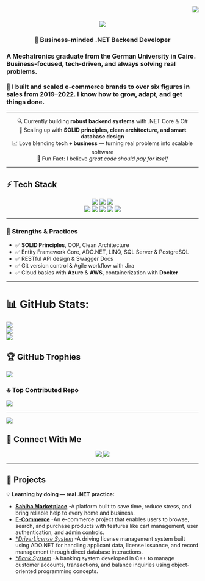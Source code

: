 <img align="right" src="https://visitor-badge.laobi.icu/badge?page_id=Mero0077.Mero0077" />

<h1 align="center">
  <img src="https://readme-typing-svg.herokuapp.com/?font=Righteous&size=35&center=true&vCenter=true&width=500&height=70&duration=4000&lines=Hello+Hello!+👋;+I'm+Omar+Saad!;" />
</h1>
<h3 align="center">🧩 Business-minded .NET Backend Developer</h3>
<h3>A Mechatronics graduate from the German University in Cairo. Business-focused, tech-driven, and always solving real problems.<br><br>
  🚀 I built and scaled e-commerce brands to over six figures in sales from 2019–2022. I know how to grow, adapt, and get things done.<br> </h3>

---

<div align="center">

🔍 Currently building **robust backend systems** with .NET Core & C#  
🚀 Scaling up with **SOLID principles, clean architecture, and smart database design**  
📈 Love blending **tech + business** — turning real problems into scalable software  
🌟 Fun Fact: I believe *great code should pay for itself*

</div>

---

## ⚡ Tech Stack

<div align="center">

  <!-- ✅ Core Languages & Frameworks ✅ -->
  <img src="https://skillicons.dev/icons?i=dotnet,csharp,cpp,c,typescript,angular,html,css,bootstrap,tailwind" />
  <img src="https://skillicons.dev/icons?i=sql,postgres,sqlite" />

  <!-- ✅ Tools, Platforms & Cloud ✅ -->
  <img src="https://skillicons.dev/icons?i=git,github,vscode,linux,postman,docker,aws,azure" />

  <!-- ✅ Custom badges for what's missing ✅ -->
  <br/>
  <img src="https://img.shields.io/badge/Jira-0052CC?style=for-the-badge&logo=jira&logoColor=white" />
  <img src="https://img.shields.io/badge/Trello-026AA7?style=for-the-badge&logo=trello&logoColor=white" />
  <img src="https://img.shields.io/badge/Swagger-85EA2D?style=for-the-badge&logo=swagger&logoColor=black" />
  <img src="https://img.shields.io/badge/PowerShell-5391FE?style=for-the-badge&logo=powershell&logoColor=white" />
  <img src="https://img.shields.io/badge/Visual%20Studio-5C2D91?style=for-the-badge&logo=visualstudio&logoColor=white" />
</div>



---

### 🧩 Strengths & Practices

- ✅ **SOLID Principles**, OOP, Clean Architecture  
- ✅ Entity Framework Core, ADO.NET, LINQ, SQL Server & PostgreSQL  
- ✅ RESTful API design & Swagger Docs  
- ✅ Git version control & Agile workflow with Jira  
- ✅ Cloud basics with **Azure** & **AWS**, containerization with **Docker**

---



# 📊 GitHub Stats:
![](https://github-readme-stats.vercel.app/api?username=Mero0077&theme=default_repocard&hide_border=true&include_all_commits=true&count_private=false)<br/>
![](https://nirzak-streak-stats.vercel.app/?user=Mero0077&theme=default_repocard&hide_border=true)<br/>
![](https://github-readme-stats.vercel.app/api/top-langs/?username=Mero0077&theme=default_repocard&hide_border=true&include_all_commits=true&count_private=false&layout=compact)

## 🏆 GitHub Trophies
![](https://github-profile-trophy.vercel.app/?username=Mero0077&theme=default&no-frame=false&no-bg=false&margin-w=4)

### 🔝 Top Contributed Repo
![](https://github-contributor-stats.vercel.app/api?username=Mero0077&limit=5&theme=default_repocard&combine_all_yearly_contributions=true)

---
[![](https://visitcount.itsvg.in/api?id=Mero0077&icon=10&color=8)](https://visitcount.itsvg.in)

<!-- Proudly created with GPRM ( https://gprm.itsvg.in ) -->


## 🔗 Connect With Me

<p align="center">
  <a href="mailto:omartalaatsaad2017@gmail.com">
    <img src="https://img.shields.io/badge/Gmail-EA4335?style=for-the-badge&logo=gmail&logoColor=white" />
  </a>
  <a href="https://www.linkedin.com/in/omartalaatsaad/">
    <img src="https://img.shields.io/badge/LinkedIn-0077B5?style=for-the-badge&logo=linkedin&logoColor=white" />
  </a>
</p>

---

## 📌 Projects

💡 **Learning by doing — real .NET practice:**
- [**Sahlha Marketplace**](https://github.com/Mero0077/SahlhaApp) -A platform built to save time, reduce stress, and bring reliable help to every home and business.
- [**E-Commerce**](https://github.com/Mero0077/E-CommerceProject) -An e-commerce project that enables users to browse, search, and purchase products with features like cart management, user authentication, and admin controls.
- [**DriverLicense System*](https://github.com/Mero0077/DriverLicenseSystemF) -A driving license management system built using ADO.NET for handling applicant data, license issuance, and record management through direct database interactions.
- [**Bank System*](https://github.com/Mero0077/Bank-System) -A banking system developed in C++ to manage customer accounts, transactions, and balance inquiries using object-oriented programming concepts.




